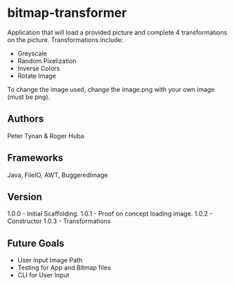 # bitmap-transformer
Application that will load a provided picture and complete 4 transformations on the picture.
Transformations include:
- Greyscale
- Random Pixelization
- Inverse Colors
- Rotate Image

To change the image used, change the image.png with your own image (must be png).

## Authors
Peter Tynan & Roger Huba

## Frameworks
Java, FileIO, AWT, BuggeredImage

## Version
1.0.0 - Initial Scaffolding.
1.0.1 - Proof on concept loading image.
1.0.2 - Constructor
1.0.3 - Transformations

## Future Goals
- User Input Image Path
- Testing for App and Bitmap files
- CLI for User Input